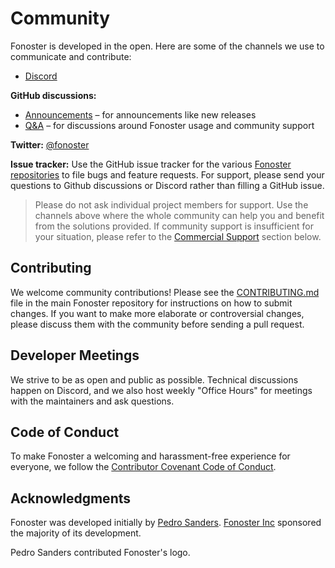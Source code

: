 # Community

Fonoster is developed in the open. Here are some of the channels we use to communicate and contribute:

- [Discord](https://discord.gg/4QWgSz4hTC)

**GitHub discussions:**

- [Announcements](https://github.com/fonoster/fonoster/discussions/categories/announcements) – for announcements like new releases
- [Q&A](https://github.com/fonoster/fonoster/discussions/categories/q-a) – for discussions around Fonoster usage and community support

**Twitter:** [@fonoster](https://twitter.com/fonoster)

**Issue tracker:** Use the GitHub issue tracker for the various [Fonoster repositories](https://github.com/fonoster/) to file bugs and feature requests. For support, please send your questions to Github discussions or Discord rather than filling a GitHub issue.

>Please do not ask individual project members for support. Use the channels above where the whole community can help you and benefit from the solutions provided. If community support is insufficient for your situation, please refer to the [Commercial Support](/docs/support) section below.

## Contributing

We welcome community contributions! Please see the [CONTRIBUTING.md](https://github.com/fonoster/fonoster/blob/main/CONTRIBUTING.md) file in the main Fonoster repository for instructions on how to submit changes. If you want to make more elaborate or controversial changes, please discuss them with the community before sending a pull request.

## Developer Meetings

We strive to be as open and public as possible. Technical discussions happen on Discord, and we also host weekly "Office Hours" for meetings with the maintainers and ask questions.

## Code of Conduct

To make Fonoster a welcoming and harassment-free experience for everyone, we follow the [Contributor Covenant Code of Conduct](https://github.com/fonoster/fonoster/blob/master/CODE_OF_CONDUCT.md).

## Acknowledgments

Fonoster was developed initially by [Pedro Sanders](https://github.com/psanders). [Fonoster Inc](https://fonoster.com) sponsored the majority of its development.

Pedro Sanders contributed Fonoster's logo.

